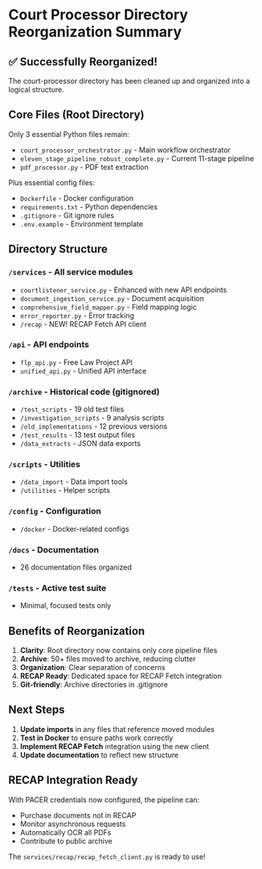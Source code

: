 # Court Processor Directory Reorganization Summary

## ✅ Successfully Reorganized!

The court-processor directory has been cleaned up and organized into a logical structure.

## Core Files (Root Directory)
Only 3 essential Python files remain:
- `court_processor_orchestrator.py` - Main workflow orchestrator
- `eleven_stage_pipeline_robust_complete.py` - Current 11-stage pipeline  
- `pdf_processor.py` - PDF text extraction

Plus essential config files:
- `Dockerfile` - Docker configuration
- `requirements.txt` - Python dependencies
- `.gitignore` - Git ignore rules
- `.env.example` - Environment template

## Directory Structure

### `/services` - All service modules
- `courtlistener_service.py` - Enhanced with new API endpoints
- `document_ingestion_service.py` - Document acquisition
- `comprehensive_field_mapper.py` - Field mapping logic
- `error_reporter.py` - Error tracking
- `/recap` - NEW! RECAP Fetch API client

### `/api` - API endpoints
- `flp_api.py` - Free Law Project API
- `unified_api.py` - Unified API interface

### `/archive` - Historical code (gitignored)
- `/test_scripts` - 19 old test files
- `/investigation_scripts` - 9 analysis scripts
- `/old_implementations` - 12 previous versions
- `/test_results` - 13 test output files
- `/data_extracts` - JSON data exports

### `/scripts` - Utilities
- `/data_import` - Data import tools
- `/utilities` - Helper scripts

### `/config` - Configuration
- `/docker` - Docker-related configs

### `/docs` - Documentation
- 26 documentation files organized

### `/tests` - Active test suite
- Minimal, focused tests only

## Benefits of Reorganization

1. **Clarity**: Root directory now contains only core pipeline files
2. **Archive**: 50+ files moved to archive, reducing clutter
3. **Organization**: Clear separation of concerns
4. **RECAP Ready**: Dedicated space for RECAP Fetch integration
5. **Git-friendly**: Archive directories in .gitignore

## Next Steps

1. **Update imports** in any files that reference moved modules
2. **Test in Docker** to ensure paths work correctly
3. **Implement RECAP Fetch** integration using the new client
4. **Update documentation** to reflect new structure

## RECAP Integration Ready

With PACER credentials now configured, the pipeline can:
- Purchase documents not in RECAP
- Monitor asynchronous requests  
- Automatically OCR all PDFs
- Contribute to public archive

The `services/recap/recap_fetch_client.py` is ready to use!